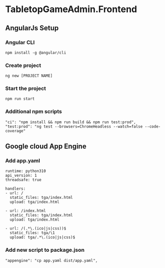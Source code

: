 # TabletopGameAdmin.Frontend

## AngularJs Setup

### Angular CLI

```
npm install -g @angular/cli
```

### Create project

```
ng new [PROJECT NAME]
```

### Start the project

```
npm run start
```

### Additional npm scripts

```
"ci": "npm install && npm run build && npm run test:prod",
"test:prod": "ng test --browsers=ChromeHeadless --watch=false --code-coverage"
```

## Google cloud App Engine

### Add app.yaml

```
runtime: python310
api_version: 1
threadsafe: true

handlers:
- url: /
  static_files: tga/index.html
  upload: tga/index.html

- url: /index.html
  static_files: tga/index.html
  upload: tga/index.html

- url: /(.*\.(ico|js|css))$
  static_files: tga/\1
  upload: tga/.*\.(ico|js|css)$
```

### Add new script to package.json

```
"appengine": "cp app.yaml dist/app.yaml",
```